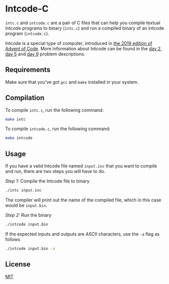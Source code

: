 # Intcode-C

`intc.c` and `intcode.c` are a pair of C files that can help you compile textual Intcode programs to binary (`intc.c`) and run a compiled binary of an intcode program (`intcode.c`).

Intcode is a special type of computer, introduced in [the 2019 edition of Advent of Code](https://adventofcode.com/2019). More information about Intcode can be found in the [day 2](https://adventofcode.com/2019/day/2), [day 5](https://adventofcode.com/2019/day/5) and [day 9](https://adventofcode.com/2019/day/9) problem descriptions.

## Requirements

Make sure that you've got `gcc` and `make` installed in your system.

## Compilation

To compile `intc.c`, run the following command:

```bash
make intc
```

To compile `intcode.c`, run the following command:

```bash
make intcode
```

## Usage

If you have a valid Intcode file named `input.inc` that you want to compile and run, there are two steps you will have to do.

*Step 1:* Compile the Intcode file to binary

```bash
./intc input.inc
```

The compiler will print out the name of the compiled file, which in this case would be `input.bin`.

*Step 2:* Run the binary

```bash
./intcode input.bin
```

 If the expected inputs and outputs are ASCII characters, use the `-a` flag as follows

```bash
./intcode input.bin -a
```

## License

[MIT](https://choosealicense.com/licenses/mit/)
